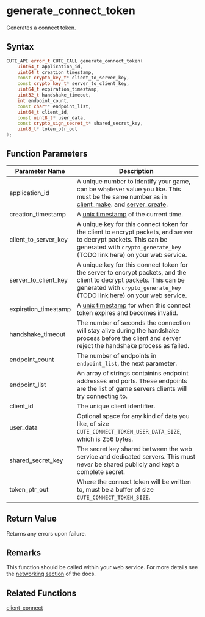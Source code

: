 # generate_connect_token

Generates a connect token.

## Syntax

```cpp
CUTE_API error_t CUTE_CALL generate_connect_token(
	uint64_t application_id,
	uint64_t creation_timestamp,
	const crypto_key_t* client_to_server_key,
	const crypto_key_t* server_to_client_key,
	uint64_t expiration_timestamp,
	uint32_t handshake_timeout,
	int endpoint_count,
	const char** endpoint_list,
	uint64_t client_id,
	const uint8_t* user_data,
	const crypto_sign_secret_t* shared_secret_key,
	uint8_t* token_ptr_out
);
```

## Function Parameters

Parameter Name | Description
--- | ---
application_id | A unique number to identify your game, can be whatever value you like. This must be the same number as in [client_make](https://github.com/RandyGaul/cute_framework/blob/master/docs/networking/client/client_make.md). and [server_create](https://github.com/RandyGaul/cute_framework/blob/master/docs/networking/server/server_create.md).
creation_timestamp | A [unix timestamp](https://en.wikipedia.org/wiki/Unix_time) of the current time.
client_to_server_key | A unique key for this connect token for the client to encrypt packets, and server to decrypt packets. This can be generated with `crypto_generate_key` (TODO link here) on your web service.
server_to_client_key | A unique key for this connect token for the server to encrypt packets, and the client to decrypt packets. This can be generated with `crypto_generate_key` (TODO link here) on your web service.
expiration_timestamp | A [unix timestamp](https://en.wikipedia.org/wiki/Unix_time) for when this connect token expires and becomes invalid.
handshake_timeout | The number of seconds the connection will stay alive during the handshake process before the client and server reject the handshake process as failed.
endpoint_count | The number of endpoints in `endpoint_list`, the next parameter.
endpoint_list | An array of strings containins endpoint addresses and ports. These endpoints are the list of game servers clients will try connecting to.
client_id | The unique client identifier.
user_data | Optional space for any kind of data you like, of size `CUTE_CONNECT_TOKEN_USER_DATA_SIZE`, which is 256 bytes.
shared_secret_key | The secret key shared between the web service and dedicated servers. This must *never* be shared publicly and kept a complete secret.
token_ptr_out | Where the connect token will be written to, must be a buffer of size `CUTE_CONNECT_TOKEN_SIZE`.

## Return Value

Returns any errors upon failure.

## Remarks

This function should be called within your web service. For more details see the [networking section](https://github.com/RandyGaul/cute_framework/tree/master/docs/networking) of the docs.

## Related Functions

[client_connect](https://github.com/RandyGaul/cute_framework/blob/master/docs/networking/client/client_connect.md)  
